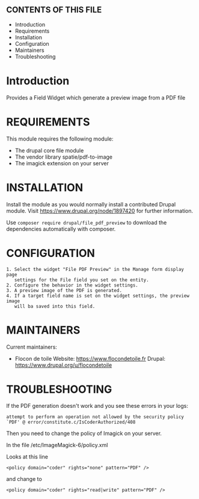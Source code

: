 CONTENTS OF THIS FILE
---------------------

 * Introduction
 * Requirements
 * Installation
 * Configuration
 * Maintainers
 * Troubleshooting

# Introduction

Provides a Field Widget which generate a preview image from a PDF file

# REQUIREMENTS

This module requires the following module:

  * The drupal core file module
  * The vendor library spatie/pdf-to-image
  * The imagick extension on your server

# INSTALLATION

Install the module as you would normally install a
contributed Drupal module. Visit https://www.drupal.org/node/1897420 for
further information.

Use `composer require drupal/file_pdf_preview` to download the dependencies automatically with composer.

# CONFIGURATION

    1. Select the widget "File PDF Preview" in the Manage form display page
       settings for the File field you set on the entity.
    2. Configure the behavior in the widget settings.
    3. A preview image of the PDF is generated.
    4. If a target field name is set on the widget settings, the preview image
       will ba saved into this field.

# MAINTAINERS

Current maintainers:

 * Flocon de toile
   Website: https://www.flocondetoile.fr
   Drupal: https://www.drupal.org/u/flocondetoile

# TROUBLESHOOTING

If the PDF generation doesn't work and you see these errors in your logs:

```
attempt to perform an operation not allowed by the security policy `PDF' @ error/constitute.c/IsCoderAuthorized/408
```

Then you need to change the policy of Imagick on your server.

In the file /etc/ImageMagick-6/policy.xml

Looks at this line

```
<policy domain="coder" rights="none" pattern="PDF" />
```

and change to

```
<policy domain="coder" rights="read|write" pattern="PDF" />
```
